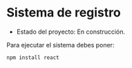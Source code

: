 <h1> Sistema de registro </h1>

- Estado del proyecto: En construcción.

Para ejecutar el sistema debes poner:

```npm install react```
